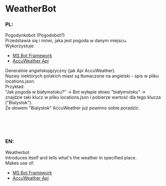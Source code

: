 # WeatherBot

### PL:
Pogodynkobot (Pogodobot?)<br/>
Przedstawia się i mówi, jaka jest pogoda w danym miejscu.<br/>
Wykorzystuje:<br/>
+ [MS Bot Framework](https://dev.botframework.com/)
+ [AccuWeather Api](https://developer.accuweather.com/)

Generalnie angielskojęzyczny (jak Api AccuWeather).<br/>
Nazwy niektórych polskich miast są tłumaczone na angielski - spis w pliku locations.json.<br/>
Przykład:<br/>
"Jak pogoda w białymstoku?" -> Bot wyłapie słowo "białymstoku" -> znajdzie taki klucz w pliku locations.json i pobierze wartość dla tego klucza ("Bialystok").<br/>
Ze słowem "Bialystok" AccuWeather już powinno sobie poradzić.<br/>

<br/><br/><br/>
### EN:
Weatherbot<br/>
Introduces itself and tells what's the weather in specified place.<br/>
Makes use of:<br/>
+ [MS Bot Framework](https://dev.botframework.com/)
+ [AccuWeather Api](https://developer.accuweather.com/)
